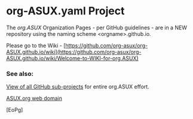 # org-ASUX.yaml Project

The _org.ASUX_ Organization Pages - per GitHub guidelines - are in a NEW repository using the naming scheme &lt;orgname&gt;.github.io.

Please go to the Wiki - [https://github.com/org-asux/org-ASUX.github.io/wiki](https://github.com/org-asux/org-ASUX.github.io/wiki/Welcome-to-WIKI-for-org.ASUX)

### See also:
[View of all GitHub sub-projects](https://github.com/org-asux) for entire org.ASUX effort.

[ASUX.org web domain](https://asux.org)

[EoPg]
